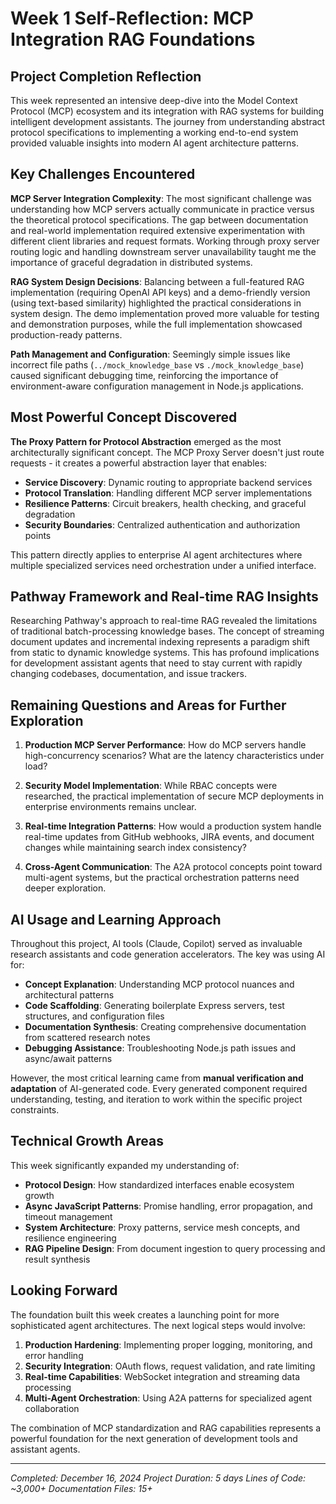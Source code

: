 # Week 1 Self-Reflection: MCP Integration RAG Foundations

## Project Completion Reflection

This week represented an intensive deep-dive into the Model Context Protocol (MCP) ecosystem and its integration with RAG systems for building intelligent development assistants. The journey from understanding abstract protocol specifications to implementing a working end-to-end system provided valuable insights into modern AI agent architecture patterns.

## Key Challenges Encountered

**MCP Server Integration Complexity**: The most significant challenge was understanding how MCP servers actually communicate in practice versus the theoretical protocol specifications. The gap between documentation and real-world implementation required extensive experimentation with different client libraries and request formats. Working through proxy server routing logic and handling downstream server unavailability taught me the importance of graceful degradation in distributed systems.

**RAG System Design Decisions**: Balancing between a full-featured RAG implementation (requiring OpenAI API keys) and a demo-friendly version (using text-based similarity) highlighted the practical considerations in system design. The demo implementation proved more valuable for testing and demonstration purposes, while the full implementation showcased production-ready patterns.

**Path Management and Configuration**: Seemingly simple issues like incorrect file paths (`../mock_knowledge_base` vs `./mock_knowledge_base`) caused significant debugging time, reinforcing the importance of environment-aware configuration management in Node.js applications.

## Most Powerful Concept Discovered

**The Proxy Pattern for Protocol Abstraction** emerged as the most architecturally significant concept. The MCP Proxy Server doesn't just route requests - it creates a powerful abstraction layer that enables:

- **Service Discovery**: Dynamic routing to appropriate backend services
- **Protocol Translation**: Handling different MCP server implementations
- **Resilience Patterns**: Circuit breakers, health checking, and graceful degradation
- **Security Boundaries**: Centralized authentication and authorization points

This pattern directly applies to enterprise AI agent architectures where multiple specialized services need orchestration under a unified interface.

## Pathway Framework and Real-time RAG Insights

Researching Pathway's approach to real-time RAG revealed the limitations of traditional batch-processing knowledge bases. The concept of streaming document updates and incremental indexing represents a paradigm shift from static to dynamic knowledge systems. This has profound implications for development assistant agents that need to stay current with rapidly changing codebases, documentation, and issue trackers.

## Remaining Questions and Areas for Further Exploration

1. **Production MCP Server Performance**: How do MCP servers handle high-concurrency scenarios? What are the latency characteristics under load?

2. **Security Model Implementation**: While RBAC concepts were researched, the practical implementation of secure MCP deployments in enterprise environments remains unclear.

3. **Real-time Integration Patterns**: How would a production system handle real-time updates from GitHub webhooks, JIRA events, and document changes while maintaining search index consistency?

4. **Cross-Agent Communication**: The A2A protocol concepts point toward multi-agent systems, but the practical orchestration patterns need deeper exploration.

## AI Usage and Learning Approach

Throughout this project, AI tools (Claude, Copilot) served as invaluable research assistants and code generation accelerators. The key was using AI for:

- **Concept Explanation**: Understanding MCP protocol nuances and architectural patterns
- **Code Scaffolding**: Generating boilerplate Express servers, test structures, and configuration files
- **Documentation Synthesis**: Creating comprehensive documentation from scattered research notes
- **Debugging Assistance**: Troubleshooting Node.js path issues and async/await patterns

However, the most critical learning came from **manual verification and adaptation** of AI-generated code. Every generated component required understanding, testing, and iteration to work within the specific project constraints.

## Technical Growth Areas

This week significantly expanded my understanding of:

- **Protocol Design**: How standardized interfaces enable ecosystem growth
- **Async JavaScript Patterns**: Promise handling, error propagation, and timeout management
- **System Architecture**: Proxy patterns, service mesh concepts, and resilience engineering
- **RAG Pipeline Design**: From document ingestion to query processing and result synthesis

## Looking Forward

The foundation built this week creates a launching point for more sophisticated agent architectures. The next logical steps would involve:

1. **Production Hardening**: Implementing proper logging, monitoring, and error handling
2. **Security Integration**: OAuth flows, request validation, and rate limiting
3. **Real-time Capabilities**: WebSocket integration and streaming data processing
4. **Multi-Agent Orchestration**: Using A2A patterns for specialized agent collaboration

The combination of MCP standardization and RAG capabilities represents a powerful foundation for the next generation of development tools and assistant agents.

---

*Completed: December 16, 2024*
*Project Duration: 5 days*
*Lines of Code: ~3,000+*
*Documentation Files: 15+* 